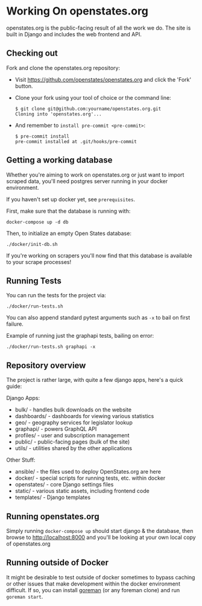 # Working On openstates.org

openstates.org is the public-facing result of all the work we do. The
site is built in Django and includes the web frontend and API.

## Checking out

Fork and clone the openstates.org repository:

-   Visit <https://github.com/openstates/openstates.org> and click the
    'Fork' button.

-   Clone your fork using your tool of choice or the command line:

        $ git clone git@github.com:yourname/openstates.org.git
        Cloning into 'openstates.org'...

-   And remember to `install pre-commit <pre-commit>`:

        $ pre-commit install
        pre-commit installed at .git/hooks/pre-commit

## Getting a working database

Whether you're aiming to work on openstates.org or just want to import
scraped data, you'll need postgres server running in your docker
environment.

If you haven't set up docker yet, see `prerequisites`.

First, make sure that the database is running with:

    docker-compose up -d db

Then, to initialize an empty Open States database:

    ./docker/init-db.sh

If you're working on scrapers you'll now find that this database is
available to your scrape processes!

## Running Tests

You can run the tests for the project via:

    ./docker/run-tests.sh

You can also append standard pytest arguments such as `-x` to bail on first failure.

Example of running just the graphapi tests, bailing on error:

    ./docker/run-tests.sh graphapi -x

## Repository overview

The project is rather large, with quite a few django apps, here's a
quick guide:

Django Apps:

-   bulk/ - handles bulk downloads on the website
-   dashboards/ - dashboards for viewing various statistics
-   geo/ - geography services for legislator lookup
-   graphapi/ - powers GraphQL API
-   profiles/ - user and subscription management
-   public/ - public-facing pages (bulk of the site)
-   utils/ - utilities shared by the other applications

Other Stuff:

-   ansible/ - the files used to deploy OpenStates.org are here
-   docker/ - special scripts for running tests, etc. within docker
-   openstates/ - core Django settings files
-   static/ - various static assets, including frontend code
-   templates/ - Django templates

## Running openstates.org

Simply running `docker-compose up` should start django & the database,
then browse to <http://localhost:8000> and you'll be looking at your
own local copy of openstates.org

## Running outside of Docker

It might be desirable to test outside of docker sometimes to bypass
caching or other issues that make development within the docker
environment difficult. If so, you can install
[goreman](https://github.com/mattn/goreman) (or any foreman clone) and
run `goreman start`.
